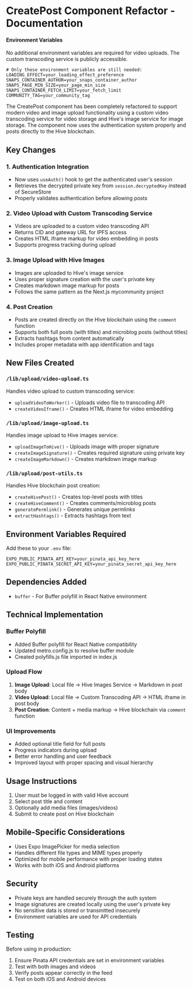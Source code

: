# CreatePost Component Refactor - Documentation

#### Environment Variables

No additional environment variables are required for video uploads. The custom transcoding service is publicly accessible.

```env
# Only these environment variables are still needed:
LOADING_EFFECT=your_loading_effect_preference
SNAPS_CONTAINER_AUTHOR=your_snaps_container_author
SNAPS_PAGE_MIN_SIZE=your_page_min_size
SNAPS_CONTAINER_FETCH_LIMIT=your_fetch_limit
COMMUNITY_TAG=your_community_tag
```

The CreatePost component has been completely refactored to support modern video and image upload functionality using a custom video transcoding service for video storage and Hive's image service for image storage. The component now uses the authentication system properly and posts directly to the Hive blockchain.

## Key Changes

### 1. Authentication Integration
- Now uses `useAuth()` hook to get the authenticated user's session
- Retrieves the decrypted private key from `session.decryptedKey` instead of SecureStore
- Properly validates authentication before allowing posts

### 2. Video Upload with Custom Transcoding Service
- Videos are uploaded to a custom video transcoding API
- Returns CID and gateway URL for IPFS access
- Creates HTML iframe markup for video embedding in posts
- Supports progress tracking during upload

### 3. Image Upload with Hive Images
- Images are uploaded to Hive's image service
- Uses proper signature creation with the user's private key
- Creates markdown image markup for posts
- Follows the same pattern as the Next.js mycommunity project

### 4. Post Creation
- Posts are created directly on the Hive blockchain using the `comment` function
- Supports both full posts (with titles) and microblog posts (without titles)
- Extracts hashtags from content automatically
- Includes proper metadata with app identification and tags

## New Files Created

### `/lib/upload/video-upload.ts`
Handles video upload to custom transcoding service:
- `uploadVideoToWorker()` - Uploads video file to transcoding API
- `createVideoIframe()` - Creates HTML iframe for video embedding

### `/lib/upload/image-upload.ts`
Handles image upload to Hive images service:
- `uploadImageToHive()` - Uploads image with proper signature
- `createImageSignature()` - Creates required signature using private key
- `createImageMarkdown()` - Creates markdown image markup

### `/lib/upload/post-utils.ts`
Handles Hive blockchain post creation:
- `createHivePost()` - Creates top-level posts with titles
- `createHiveComment()` - Creates comments/microblog posts
- `generatePermlink()` - Generates unique permlinks
- `extractHashtags()` - Extracts hashtags from text

## Environment Variables Required

Add these to your `.env` file:

```env
EXPO_PUBLIC_PINATA_API_KEY=your_pinata_api_key_here
EXPO_PUBLIC_PINATA_SECRET_API_KEY=your_pinata_secret_api_key_here
```

## Dependencies Added

- `buffer` - For Buffer polyfill in React Native environment

## Technical Implementation

### Buffer Polyfill
- Added Buffer polyfill for React Native compatibility
- Updated metro.config.js to resolve buffer module
- Created polyfills.js file imported in index.js

### Upload Flow
1. **Image Upload**: Local file → Hive Images Service → Markdown in post body
2. **Video Upload**: Local file → Custom Transcoding API → HTML iframe in post body
3. **Post Creation**: Content + media markup → Hive blockchain via `comment` function

### UI Improvements
- Added optional title field for full posts
- Progress indicators during upload
- Better error handling and user feedback
- Improved layout with proper spacing and visual hierarchy

## Usage Instructions

1. User must be logged in with valid Hive account
2. Select post title and content  
3. Optionally add media files (images/videos)
4. Submit to create post on Hive blockchain

## Mobile-Specific Considerations

- Uses Expo ImagePicker for media selection
- Handles different file types and MIME types properly
- Optimized for mobile performance with proper loading states
- Works with both iOS and Android platforms

## Security

- Private keys are handled securely through the auth system
- Image signatures are created locally using the user's private key
- No sensitive data is stored or transmitted insecurely
- Environment variables are used for API credentials

## Testing

Before using in production:
1. Ensure Pinata API credentials are set in environment variables
2. Test with both images and videos
3. Verify posts appear correctly in the feed
4. Test on both iOS and Android devices
